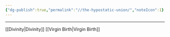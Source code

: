 ```yaml
---
{"dg-publish":true,"permalink":"//the-hypostatic-union/","noteIcon":1}
---
```



---
[[Divinity\|Divinity]]
[[Virgin Birth\|Virgin Birth]]
